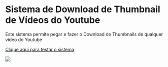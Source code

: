 # Sistema de Download de Thumbnail de Vídeos do Youtube
<p>Este sistema permite pegar e fazer o Download de Thumbnails de qualquer vídeo do Youtube</p>
<a href="https://freddydanilo.github.io/sistemadownloadthumbnailvideoyoutube/">Clique aqui para testar o sistema</a>
<p></p>
<img src="https://user-images.githubusercontent.com/71949651/192152173-d98ad17e-5746-4cee-9938-ca1aca7a8d7d.png"/>
